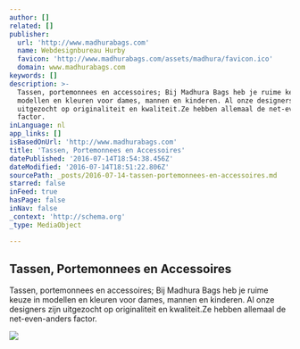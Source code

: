```yaml
---
author: []
related: []
publisher:
  url: 'http://www.madhurabags.com'
  name: Webdesignbureau Hurby
  favicon: 'http://www.madhurabags.com/assets/madhura/favicon.ico'
  domain: www.madhurabags.com
keywords: []
description: >-
  Tassen, portemonnees en accessoires; Bij Madhura Bags heb je ruime keuze in
  modellen en kleuren voor dames, mannen en kinderen. Al onze designers zijn
  uitgezocht op originaliteit en kwaliteit.Ze hebben allemaal de net-even-anders
  factor.
inLanguage: nl
app_links: []
isBasedOnUrl: 'http://www.madhurabags.com'
title: 'Tassen, Portemonnees en Accessoires'
datePublished: '2016-07-14T18:54:38.456Z'
dateModified: '2016-07-14T18:51:22.806Z'
sourcePath: _posts/2016-07-14-tassen-portemonnees-en-accessoires.md
starred: false
inFeed: true
hasPage: false
inNav: false
_context: 'http://schema.org'
_type: MediaObject

---
```

<article style=""><h1>Tassen, Portemonnees en Accessoires</h1><p>Tassen, portemonnees en accessoires; Bij Madhura Bags heb je ruime keuze in modellen en kleuren voor dames, mannen en kinderen. Al onze designers zijn uitgezocht op originaliteit en kwaliteit.Ze hebben allemaal de net-even-anders factor.</p><img src="http://www.madhurabags.com/assets/components/phpthumbof/cache/biba%20tas%20247%20donker%20roze%20schuin%20hengsel.2e99af41b03c44cdd94fa38497dab62d1.jpg" /></article>